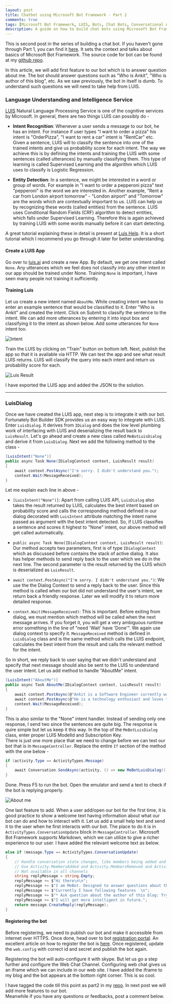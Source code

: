 ```yaml
---
layout: post
title: Chatbot using Microsoft Bot Framework - Part 2
comments: true
tags: [Microsoft Bot Framework, LUIS, Bots, Chat Bots, Conversational Apps]
description: A guide on how to build chat bots using Microsoft Bot Framework - Part 2
---
```


This is second post in the series of building a chat bot. If you haven't gone through Part 1, you can find it [here](https://ankitbko.github.io/2016/08/ChatBot-using-Microsoft-Bot-Framework-Part-1/). It sets the context and talks about basics of Microsoft Bot Framework. The source code for bot can be found at my [github repo](https://github.com/ankitbko/MeBot).

In this article, we will add first feature to our bot which is to answer question about me. The bot should answer questions such as "Who is Ankit", "Who is author of this blog", etc. As we saw previously, the bot in itself is dumb. To understand such questions we will need to take help from LUIS.

### Language Understanding and Intelligence Service

[LUIS](https://www.luis.ai/) Natural Language Processing Service is one of the cognitive services by Microsoft. In general, there are two things LUIS can possibly do -

* **Intent Recognition**: Whenever a user sends a message to our bot, he has an intent. For instance if user types "I want to order a pizza" his intent is "OrderPizza", "I want to rent a car" intent is "RentCar" etc. Given a sentence, LUIS will to classify the sentence into one of the trained intents and give us probability score for each intent. The way we achieve this is by defining the intents and training the LUIS with some sentences (called utterances) by manually classifying them. This type of learning is called Supervised Learning and the algorithm which LUIS uses to classify is Logistic Regression.

* **Entity Detection**: In a sentence, we might be interested in a word or group of words. For example in "I want to order a pepperoni pizza" text "pepperoni" is the word we are interested in. Another example, "Rent a car from London airport tomorrow" - "London airport" and "Tomorrow" are the words which are contextually important to us. LUIS can help us by recognizing these words (called entities) from the sentence. LUIS uses Conditional Random Fields (CRF) algorithm to detect entities, which falls under Supervised Learning. Therefore this is again achieved by training LUIS with some words manually before it can start detecting.

A great tutorial explaining these in detail is present at [Luis Help](https://www.luis.ai/Help). It is a short tutorial which I recommend you go through it later for better understanding.

#### Create a LUIS App

Go over to [luis.ai](https://www.luis.ai) and create a new App. By default, we get one intent called `None`. Any utterances which we feel does not classify into any other intent in our app should be trained under None. Training `None` is important, I have seen many people not training it sufficiently.

#### Training Luis

Let us create a new intent named `AboutMe`. While creating intent we have to enter an example sentence that would be classified to it. Enter "Who is Ankit" and created the intent. Click on Submit to classify the sentence to the intent. We can add more utterances by entering it into input box and classifying it to the intent as shown below. Add some utterances for `None` intent too. 

![Intent](/assets/images/posts/mebot-2/Intent.png)

Train the LUIS by clicking on "Train" button on bottom left. Next, publish the app so that it is available via HTTP. We can test the app and see what result LUIS returns. LUIS will classify the query into each intent and return us probability score for each.

![Luis Result](/assets/images/posts/mebot-2/luisresult.png)

I have exported the LUIS app and added the JSON to the solution.

---

### LuisDialog 

Once we have created the LUIS app, next step is to integrate it with our bot. Fortunately Bot Builder SDK provides us an easy way to integrate with LUIS. Enter `LuisDialog`. It derives from `IDialog` and does the low level plumbing work of interfacing with LUIS and deserializing the result back to `LuisResult`. Let's go ahead and create a new class called `MeBotLuisDialog` and derive it from `LuisDialog`. Next we add the following method to the class - 

```csharp
[LuisIntent("None")]
public async Task None(IDialogContext context, LuisResult result)
{
    await context.PostAsync("I'm sorry. I didn't understand you.");
    context.Wait(MessageReceived);
}
```

Let me explain each line in above - 

* `[LuisIntent("None")]`: Apart from calling LUIS API, `LuisDialog` also takes the result returned by LUIS, calculates the best intent based on probability score and calls the corresponding method defined in our dialog decorated with `LuisIntent` attribute matching the intent name passed as argument with the best intent detected. So, if LUIS classifies a sentence and scores it highest to "None" intent, our above method will get called automatically.

* `public async Task None(IDialogContext context, LuisResult result)`: Our method accepts two parameters, first is of type `IDialogContext` which as discussed before contains the stack of active dialog. It also has helper methods to send reply back to the user which we do in the next line. The second parameter is the result returned by the LUIS which is deserialized as `LuisResult`.

* `await context.PostAsync("I'm sorry. I didn't understand you.")`: We use the the Dialog Context to send a reply back to the user. Since this method is called when our bot did not understand the user's intent, we return back a friendly response. Later we will modify it to return more detailed response.

* `context.Wait(MessageReceived)`: This is important. Before exiting from dialog, we must mention which method will be called when the next message arrives. If you forget it, you will get a very ambiguous runtime error something in the line of "need 'Wait' have 'Done'". We again use dialog context to specify it. `MessageReceived` method is defined in `LuisDialog` class and is the same method which calls the LUIS endpoint, calculates the best intent from the result and calls the relevant method for the intent.

So in short, we reply back to user saying that we didn't understand and specify that next message should also be sent to the LUIS to understand the user intent.
Let us add method to handle "AboutMe" intent.

```csharp
[LuisIntent("AboutMe")]
public async Task AboutMe(IDialogContext context, LuisResult result)
{
    await context.PostAsync(@"Ankit is a Software Engineer currently working in Microsoft Center of Excellence team at Mindtree. He started his professional career in 2013 after completing his graduation as Bachelor in Computer Science.");
    await context.PostAsync(@"He is a technology enthusiast and loves to dig in emerging technologies. Most of his working hours are spent on creating architecture, evaluating upcoming products and developing frameworks.");
    context.Wait(MessageReceived);
}
```

This is also similar to the "None" intent handler. Instead of sending only one response, I send two since the sentences are quite big. The response is quire simple but let us keep it this way. In the top of the `MeBotLuisDialog` class, enter proper LUIS ModelId and Subscription Key.   
There is just one more place that we need to change before we can test our bot that is in `MessageController`. Replace the entire `If` section of the method with the one below -

```csharp
if (activity.Type == ActivityTypes.Message)
{
    await Conversation.SendAsync(activity, () => new MeBotLuisDialog());
}
```

Done. Press F5 to run the bot. Open the emulator and send a text to check if the bot is replying properly.

![About me](/assets/images/posts/mebot-2/aboutme.png)


One last feature to add. When a user add/open our bot for the first time, it is good practice to show a welcome text having information about what our bot can do and how to interact with it. Let us add a small help text and send it to the user when he first interacts with our bot. The place to do it is in `ActivityTypes.ConversationUpdate` block in `MessageController`. Microsoft Bot Framework supports Markdown, which we can utilize to give a richer experience to our user. I have added the relevant welcome text as below. 

```csharp
else if (message.Type == ActivityTypes.ConversationUpdate)
{
    // Handle conversation state changes, like members being added and removed
    // Use Activity.MembersAdded and Activity.MembersRemoved and Activity.Action for info
    // Not available in all channels
    string replyMessage = string.Empty;
    replyMessage += $"Hi there\n\n";
    replyMessage += $"I am MeBot. Designed to answer questions about this blog.  \n";
    replyMessage += $"Currently I have following features  \n";
    replyMessage += $"* Ask question about the author of this blog: Try 'Who is Ankit'\n\n";
    replyMessage += $"I will get more intelligent in future.";
    return message.CreateReply(replyMessage);
}
```


#### Registering the bot

Before registering, we need to publish our bot and make it accessible from internet over HTTPS. Once done, head over to bot [registration portal](https://dev.botframework.com/bots/new). An excellent article on how to register the bot is [here](https://docs.botframework.com/en-us/csharp/builder/sdkreference/gettingstarted.html#registering). Once registered, update the `web.config` with correct id and secret and publish the bot again.

Registering the bot will auto-configure it with skype. But let us go a step further and configure the Web Chat Channel. Configuring web chat gives us an iframe which we can include in our web site. I have added the iframe to my blog and the bot appears at the bottom right corner. This is so cool.

I have tagged the code till this point as part2 in my [repo](https://github.com/ankitbko/MeBot/tree/part2). In next post we will add more features to our bot.   
Meanwhile if you have any questions or feedbacks, post a comment below.